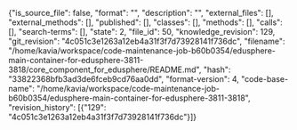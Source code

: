{"is_source_file": false, "format": "", "description": "", "external_files": [], "external_methods": [], "published": [], "classes": [], "methods": [], "calls": [], "search-terms": [], "state": 2, "file_id": 50, "knowledge_revision": 129, "git_revision": "4c051c3e1263a12eb4a31f3f7d73928141f736dc", "filename": "/home/kavia/workspace/code-maintenance-job-b60b0354/edusphere-main-container-for-edusphere-3811-3818/core_component_for_edusphere/README.md", "hash": "33822368bfb3ad3de6fceb9cd76aa0dd", "format-version": 4, "code-base-name": "/home/kavia/workspace/code-maintenance-job-b60b0354/edusphere-main-container-for-edusphere-3811-3818", "revision_history": [{"129": "4c051c3e1263a12eb4a31f3f7d73928141f736dc"}]}